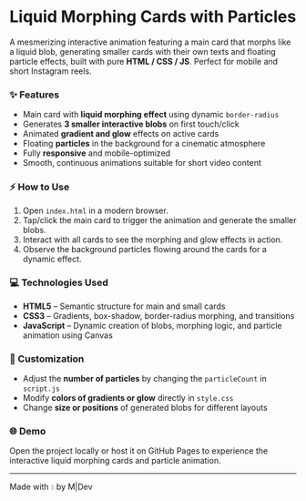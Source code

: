 # Liquid Morphing Cards with Particles

A mesmerizing interactive animation featuring a main card that morphs like a liquid blob, generating smaller cards with their own texts and floating particle effects, built with pure **HTML / CSS / JS**. Perfect for mobile and short Instagram reels.

### ✨ Features
- Main card with **liquid morphing effect** using dynamic `border-radius`  
- Generates **3 smaller interactive blobs** on first touch/click  
- Animated **gradient and glow** effects on active cards  
- Floating **particles** in the background for a cinematic atmosphere  
- Fully **responsive** and mobile-optimized  
- Smooth, continuous animations suitable for short video content  

### ⚡ How to Use
1. Open `index.html` in a modern browser.  
2. Tap/click the main card to trigger the animation and generate the smaller blobs.  
3. Interact with all cards to see the morphing and glow effects in action.  
4. Observe the background particles flowing around the cards for a dynamic effect.  

### 💻 Technologies Used
- **HTML5** – Semantic structure for main and small cards  
- **CSS3** – Gradients, box-shadow, border-radius morphing, and transitions  
- **JavaScript** – Dynamic creation of blobs, morphing logic, and particle animation using Canvas  

### 🎨 Customization
- Adjust the **number of particles** by changing the `particleCount` in `script.js`  
- Modify **colors of gradients or glow** directly in `style.css`  
- Change **size or positions** of generated blobs for different layouts  

### 🌐 Demo
Open the project locally or host it on GitHub Pages to experience the interactive liquid morphing cards and particle animation.

---

Made with 💧 by M|Dev
